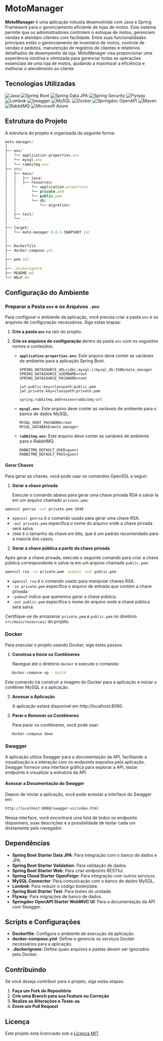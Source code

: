 # MotoManager

**MotoManager** é uma aplicação robusta desenvolvida com Java e Spring Framework para o gerenciamento eficiente de lojas de motos. Este sistema permite que os administradores controlem o estoque de motos, gerenciem vendas e atendam clientes com facilidade. Entre suas funcionalidades principais estão o gerenciamento de inventário de motos, controle de vendas e pedidos, manutenção de registros de clientes e relatórios detalhados de desempenho da loja. MotoManager visa proporcionar uma experiência intuitiva e otimizada para gerenciar todas as operações essenciais de uma loja de motos, ajudando a maximizar a eficiência e melhorar o atendimento ao cliente.

## Tecnologias Utilizadas

![Java](https://img.shields.io/badge/Java-17-blue)
![Spring Boot](https://img.shields.io/badge/Spring%20Boot-3.3.2-brightgreen)
![Spring Data JPA](https://img.shields.io/badge/Spring%20Data%20JPA-%E2%9C%94-brightgreen)
![Spring Security](https://img.shields.io/badge/Spring%20Security-%E2%9C%94-brightgreen)
![Flyway](https://img.shields.io/badge/Flyway-%E2%9C%94-blue)
![Lombok](https://img.shields.io/badge/Lombok-%E2%9C%94-blue)
![Swagger](https://img.shields.io/badge/Swagger-%E2%9C%94-brightgreen)
![MySQL](https://img.shields.io/badge/MySQL-8.0-orange)
![Docker](https://img.shields.io/badge/Docker-%E2%9C%94-blue)
![Springdoc OpenAPI](https://img.shields.io/badge/Springdoc%20OpenAPI-2.0.2-blue)
![Maven](https://img.shields.io/badge/Maven-%E2%9C%94-green)
![RabbitMQ](https://img.shields.io/badge/RabbitMQ-3-orange)
![Microsoft Azure](https://img.shields.io/badge/Microsoft%20Azure-%E2%9C%94-blue)


## Estrutura do Projeto

A estrutura do projeto é organizada da seguinte forma:

```js
moto-manager/
│
├── env/
│   └── application-properties.env
│   └── mysql.env
│   └── rabbitmq.env
├── src/
│   ├── main/
│   │   ├── java/
│   │   ├── resources/
│   │       └── application.properties 
│   │       └── private.pem
│   │       └── public.pem
│   │       └── db/
│   │           └── migration/
│   │        
│   ├── test/
│   └── ...
│
├── target/
│   └── moto-manager-0.0.1-SNAPSHOT.jar
│
│
├── Dockerfile
├── docker-compose.yml
│
├── pom.xml
│
├── .dockerignore
├── README.md
└── HELP.md
```

## Configuração do Ambiente

### Preparar a Pasta `env` e os Arquivos `.env`

Para configurar o ambiente da aplicação, você precisa criar a pasta `env` e os arquivos de configuração necessários. Siga estas etapas:

1. **Crie a pasta `env`** na raiz do projeto.
2. **Crie os arquivos de configuração** dentro da pasta `env` com os seguintes nomes e conteúdos:


   - **`application-properties.env`**: Este arquivo deve conter as variáveis de ambiente para a aplicação Spring Boot.

     ```env
     SPRING_DATASOURCE_URL=jdbc:mysql://mysql_db:3306/moto_manager  
     SPRING_DATASOURCE_USERNAME=root  
     SPRING_DATASOURCE_PASSWORD=root
     
     jwt.public.key=classpath:public.pem
     jwt.private.key=classpath:private.pem
     
     spring.rabbitmq.addresses=rabbitmq-url
     ```

   - **`mysql.env`**: Este arquivo deve conter as variáveis de ambiente para o banco de dados MySQL.

     ```env
     MYSQL_ROOT_PASSWORD=root  
     MYSQL_DATABASE=moto_manager
     ```
     
   - **`rabbitmq.env`**: Este arquivo deve conter as variáveis de ambiente para o RabbitMQ.

     ```env
     RABBITMQ_DEFAULT_USER=guest 
     RABBITMQ_DEFAULT_PASS=guest
     ```

#### Gerar Chaves

Para gerar as chaves, você pode usar os comandos OpenSSL a seguir:

1. **Gerar a chave privada**

   Execute o comando abaixo para gerar uma chave privada RSA e salvá-la em um arquivo chamado `private.pem`:

```bash
openssl genrsa -out private.pem 2048
```

- `openssl genrsa` é o comando usado para gerar uma chave RSA.
- `-out private.pem` especifica o nome do arquivo onde a chave privada será salva.
- `2048` é o tamanho da chave em bits, que é um padrão recomendado para a maioria dos casos.

2. **Gerar a chave pública a partir da chave privada**

Após gerar a chave privada, execute o seguinte comando para criar a chave pública correspondente e salvá-la em um arquivo chamado `public.pem`:

```bash
openssl rsa -in private.pem -pubout -out public.pem
```


- `openssl rsa` é o comando usado para manipular chaves RSA.
- `-in private.pem` especifica o arquivo de entrada que contém a chave privada.
- `-pubout` indica que queremos gerar a chave pública.
- `-out public.pem` especifica o nome do arquivo onde a chave pública será salva.

Certifique-se de armazenar `private.pem` e `public.pem` no diretório `src/main/resources/` do projeto.


### Docker

Para executar o projeto usando Docker, siga estes passos:

1. **Construa e Inicie os Contêineres**

   Navegue até o diretório `docker` e execute o comando:
```bash
   docker-compose up --build
```
   Este comando irá construir a imagem do Docker para a aplicação e iniciar o contêiner MySQL e a aplicação.

2. **Acessar a Aplicação**

   A aplicação estará disponível em http://localhost:8080.

3. **Parar e Remover os Contêineres**

   Para parar os contêineres, você pode usar:
```bash
   docker-compose down
```

### Swagger

A aplicação utiliza Swagger para a documentação da API, facilitando a visualização e a interação com os endpoints expostos pela aplicação. Swagger fornece uma interface gráfica para explorar a API, testar endpoints e visualizar a estrutura da API.

#### Acessar a Documentação do Swagger

Depois de iniciar a aplicação, você pode acessar a interface do Swagger em:

```bash
http://localhost:8080/swagger-ui/index.html
```
Nessa interface, você encontrará uma lista de todos os endpoints disponíveis, suas descrições e a possibilidade de testar cada um diretamente pelo navegador.

## Dependências

- **Spring Boot Starter Data JPA**: Para integração com o banco de dados e JPA.
- **Spring Boot Starter Validation**: Para validação de dados.
- **Spring Boot Starter Web**: Para criar endpoints RESTful.
- **Spring Cloud Starter OpenFeign**: Para integração com outros serviços.
- **MySQL Connector**: Para comunicação com o banco de dados MySQL.
- **Lombok**: Para reduzir o código boilerplate.
- **Spring Boot Starter Test**: Para testes de unidade.
- **Flyway**: Para migrações de banco de dados.
- **Springdoc OpenAPI Starter WebMVC UI**: Para a documentação da API com Swagger.

## Scripts e Configurações

- **Dockerfile**: Configura o ambiente de execução da aplicação.
- **docker-compose.yml**: Define e gerencia os serviços Docker necessários para a aplicação.
- **.dockerignore**: Define quais arquivos e pastas devem ser ignorados pelo Docker.

## Contribuindo

Se você deseja contribuir para o projeto, siga estas etapas:

1. **Faça um Fork do Repositório**
2. **Crie uma Branch para sua Feature ou Correção**
3. **Realize as Alterações e Teste-as**
4. **Envie um Pull Request**

## Licença

Este projeto está licenciado sob a [Licença MIT](LICENSE).

